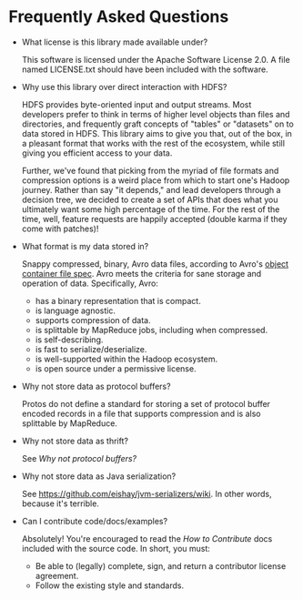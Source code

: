 # Frequently Asked Questions

* What license is this library made available under?

  This software is licensed under the Apache Software License 2.0. A file named
  LICENSE.txt should have been included with the software.

* Why use this library over direct interaction with HDFS?

  HDFS provides byte-oriented input and output streams. Most developers prefer
  to think in terms of higher level objects than files and directories, and
  frequently graft concepts of "tables" or "datasets" on to data stored in HDFS.
  This library aims to give you that, out of the box, in a pleasant format that
  works with the rest of the ecosystem, while still giving you efficient access
  to your data.

  Further, we've found that picking from the myriad of file formats and
  compression options is a weird place from which to start one's Hadoop journey.
  Rather than say "it depends," and lead developers through a decision tree, we
  decided to create a set of APIs that does what you ultimately want some high
  percentage of the time. For the rest of the time, well, feature requests are
  happily accepted (double karma if they come with patches)!

* What format is my data stored in?

  Snappy compressed, binary, Avro data files, according to Avro's [object
  container file spec][avro-cf]. Avro meets the criteria for sane storage and
  operation of data. Specifically, Avro:

    * has a binary representation that is compact.
    * is language agnostic.
    * supports compression of data.
    * is splittable by MapReduce jobs, including when compressed.
    * is self-describing.
    * is fast to serialize/deserialize.
    * is well-supported within the Hadoop ecosystem.
    * is open source under a permissive license.

* Why not store data as protocol buffers?

  Protos do not define a standard for storing a set of protocol buffer encoded
  records in a file that supports compression and is also splittable by
  MapReduce.

* Why not store data as thrift?

  See _Why not protocol buffers?_

* Why not store data as Java serialization?

  See <https://github.com/eishay/jvm-serializers/wiki>. In other words, because
  it's terrible.

* Can I contribute code/docs/examples?

  Absolutely! You're encouraged to read the _How to Contribute_ docs included
  with the source code. In short, you must:

    * Be able to (legally) complete, sign, and return a contributor license
      agreement.
    * Follow the existing style and standards.

[avro-cf]: http://avro.apache.org/docs/current/spec.html#Object+Container+Files
    (Apache Avro - Object container files)

